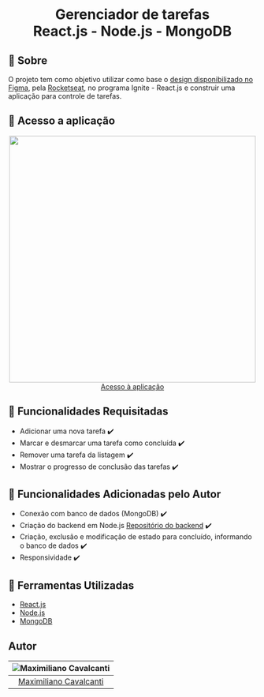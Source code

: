 <h1 align="center" >
  <p>
    Gerenciador de tarefas<br>
    React.js - Node.js - MongoDB <br>
  </p>
</h1>

## 📕 Sobre

O projeto tem como objetivo utilizar como base o [design disponibilizado no Figma](https://www.figma.com/file/rxqPolPRmWld7TX3g0lLih/ToDo-List-(Copy)?node-id=0%3A1),  pela [Rocketseat](https://www.rocketseat.com.br/), no programa Ignite - React.js e construir uma aplicação para controle de tarefas.

## 🔗 Acesso a aplicação

<p align="center">
<a href="https://todo-app-ignite.netlify.app/">
<img src="https://user-images.githubusercontent.com/95191637/178337294-68bc119d-43a8-407b-a6c4-b3fa0aaae990.png" width="500"/><br>
Acesso à aplicação
</a>
</p>


## 📝 Funcionalidades Requisitadas
- Adicionar uma nova tarefa ✔️
- Marcar e desmarcar uma tarefa como concluída ✔️
- Remover uma tarefa da listagem ✔️
- Mostrar o progresso de conclusão das tarefas ✔️

## 📝 Funcionalidades Adicionadas pelo Autor
- Conexão com banco de dados (MongoDB) ✔️
- Criação do backend em Node.js [Repositório do backend](https://github.com/maxmcavalcanti/todolist-nodejs-backend-) ✔️
- Criação, exclusão e modificação de estado para concluído, informando o banco de dados ✔️
- Responsividade ✔️


## 🔧 Ferramentas Utilizadas

- [React.js](https://reactjs.org/)
- [Node.js](https://nodejs.org/en/)
- [MongoDB](https://www.mongodb.com/)


## Autor

| ![Maximiliano Cavalcanti](https://avatars.githubusercontent.com/u/95191637?v=4&s=150)|
|:---------------------:|
|  [Maximiliano Cavalcanti](https://github.com/maxmcavalcanti/)   |
